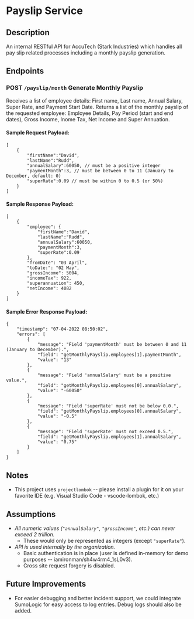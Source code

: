 # Payslip Service

## Description
An internal RESTful API for AccuTech (Stark Industries) which handles all pay slip related processes including a monthly payslip generation.

## Endpoints
### POST `/payslip/month` Generate Monthly Payslip
Receives a list of employee details: First name, Last name, Annual Salary, Super Rate, and Payment Start Date. Returns a list of the monthly payslip of the requested employee: Employee Details, Pay Period (start and end dates), Gross Income, Inome Tax, Net Income and Super Annuation.

#### Sample Request Payload:
```
[
	{
		"firstName":"David",
		"lastName":"Rudd",
		"annualSalary":60050, // must be a positive integer
        "paymentMonth":3, // must be between 0 to 11 (January to December, default: 0)
		"superRate":0.09 // must be within 0 to 0.5 (or 50%)
	}
]
```
#### Sample Response Payload:
```
[
	{
        "employee": {
            "firstName":"David",
            "lastName":"Rudd",
            "annualSalary":60050,
            "paymentMonth":3,
            "superRate":0.09
        },
        "fromDate": "03 April",
        "toDate:": "02 May",
        "grossIncome": 5004,
        "incomeTax": 922,
        "superannuation": 450,
        "netIncome": 4082
	}
]
```
#### Sample Error Response Payload:
```
{
    "timestamp": "07-04-2022 08:50:02",
    "errors": [
        {
            "message": "Field 'paymentMonth' must be between 0 and 11 (January to December).",
            "field": "getMonthlyPayslip.employees[1].paymentMonth",
            "value": "13"
        },
        {
            "message": "Field 'annualSalary' must be a positive value.",
            "field": "getMonthlyPayslip.employees[0].annualSalary",
            "value": "-60050"
        },
        {
            "message": "Field 'superRate' must not be below 0.0.",
            "field": "getMonthlyPayslip.employees[0].annualSalary",
            "value": "-0.5"
        },
        {
            "message": "Field 'superRate' must not exceed 0.5.",
            "field": "getMonthlyPayslip.employees[1].annualSalary",
            "value": "0.75"
        }
    ]
}
```

## Notes
- This project uses `projectlombok` -- please install a plugin for it on your favorite IDE (e.g. Visual Studio Code - vscode-lombok, etc.)

## Assumptions
- _All numeric values (`"annualSalary"`, `"grossIncome"`, etc.) can never exceed 2 trillion._
    - These would only be represented as integers (except `"superRate"`).
- _API is used internally by the organization._
    - Basic authentication is in place (user is defined in-memory for demo purposes -- iamironman/sh4w4rm4_1sL0v3).
    - Cross site request forgery is disabled.

## Future Improvements
- For easier debugging and better incident support, we could integrate SumoLogic for easy access to log entries. Debug logs should also be added.